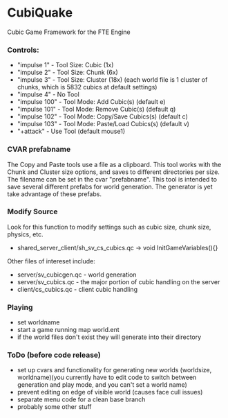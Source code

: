 # CubiQuake
Cubic Game Framework for the FTE Engine

### Controls:
- "impulse 1" - Tool Size: Cubic (1x)
- "impulse 2" - Tool Size: Chunk (6x)
- "impulse 3" - Tool Size: Cluster (18x) (each world file is 1 cluster of chunks, which is 5832 cubics at default settings)
- "impulse 4" - No Tool
- "impulse 100" - Tool Mode: Add Cubic(s) (default e)
- "impulse 101" - Tool Mode: Remove Cubic(s) (default q)
- "impulse 102" - Tool Mode: Copy/Save Cubics(s) (default c)
- "impulse 103" - Tool Mode: Paste/Load Cubics(s) (default v)
- "+attack" - Use Tool  (default mouse1)

### CVAR prefabname
The Copy and Paste tools use a file as a clipboard. This tool works with the Chunk and Cluster size options, and saves to different directories per size. The filename can be set in the cvar "prefabname". This tool is intended to save several different prefabs for world generation. The generator is yet take advantage of these prefabs.

### Modify Source
Look for this function to modify settings such as cubic size, chunk size, physics, etc.
- shared_server_client/sh_sv_cs_cubics.qc -> void InitGameVariables(){}

Other files of intereset include:
- server/sv_cubicgen.qc - world generation
- server/sv_cubics.qc - the major portion of cubic handling on the server
- client/cs_cubics.qc - client cubic handling

### Playing
- set worldname
- start a game running map world.ent
- if the world files don't exist they will generate into their directory

### ToDo (before code release)
- set up cvars and functionality for generating new worlds (worldsize, worldname)(you currently have to edit code to switch between generation and play mode, and you can't set a world name)
- prevent editing on edge of visible world (causes face cull issues)
- separate menu code for a clean base branch
- probably some other stuff
